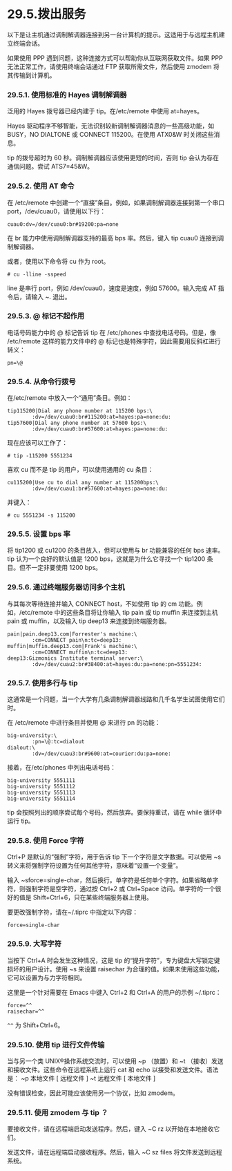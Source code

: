 # 29.5.拨出服务

以下是让主机通过调制解调器连接到另一台计算机的提示。这适用于与远程主机建立终端会话。

如果使用 PPP 遇到问题，这种连接方式可以帮助你从互联网获取文件。如果 PPP 无法正常工作，请使用终端会话通过 FTP 获取所需文件，然后使用 zmodem 将其传输到计算机。

### 29.5.1. 使用标准的 Hayes 调制解调器

泛用的 Hayes 拨号器已经内建于 tip。在/etc/remote 中使用 at=hayes。

Hayes 驱动程序不够智能，无法识别较新调制解调器消息的一些高级功能，如 BUSY，NO DIALTONE 或 CONNECT 115200。在使用 ATX0&W 时关闭这些消息。

tip 的拨号超时为 60 秒。调制解调器应该使用更短的时间，否则 tip 会认为存在通信问题。尝试 ATS7=45&W。

### 29.5.2. 使用 AT 命令

在 /etc/remote 中创建一个“直接”条目。例如，如果调制解调器连接到第一个串口 port，/dev/cuau0，请使用以下行：

```
cuau0:dv=/dev/cuau0:br#19200:pa=none
```

在 br 能力中使用调制解调器支持的最高 bps 率。然后，键入 tip cuau0 连接到调制解调器。

或者，使用以下命令将 cu 作为 root。

```
# cu -lline -sspeed
```

line 是串行 port，例如 /dev/cuau0，速度是速度，例如 57600。输入完成 AT 指令后，请输入 ~. 退出。

### 29.5.3. @ 标记不起作用

电话号码能力中的 @ 标记告诉 tip 在 /etc/phones 中查找电话号码。但是，像 /etc/remote 这样的能力文件中的 @ 标记也是特殊字符，因此需要用反斜杠进行转义：

```
pn=\@
```

### 29.5.4. 从命令行拨号

在/etc/remote 中放入一个“通用”条目。例如：

```
tip115200|Dial any phone number at 115200 bps:\
        :dv=/dev/cuau0:br#115200:at=hayes:pa=none:du:
tip57600|Dial any phone number at 57600 bps:\
        :dv=/dev/cuau0:br#57600:at=hayes:pa=none:du:
```

现在应该可以工作了：

```
# tip -115200 5551234
```

喜欢 cu 而不是 tip 的用户，可以使用通用的 cu 条目：

```
cu115200|Use cu to dial any number at 115200bps:\
        :dv=/dev/cuau1:br#57600:at=hayes:pa=none:du:
```

 并键入：

```
# cu 5551234 -s 115200
```

### 29.5.5. 设置 bps 率

将 tip1200 或 cu1200 的条目放入，但可以使用与 br 功能兼容的任何 bps 速率。tip 认为一个良好的默认值是 1200 bps，这就是为什么它寻找一个 tip1200 条目。但不一定非要使用 1200 bps。

### 29.5.6. 通过终端服务器访问多个主机

与其每次等待连接并输入 CONNECT host，不如使用 tip 的 cm 功能。例如，/etc/remote 中的这些条目将让你输入 tip pain 或 tip muffin 来连接到主机 pain 或 muffin，以及输入 tip deep13 来连接到终端服务器。

```
pain|pain.deep13.com|Forrester's machine:\
        :cm=CONNECT pain\n:tc=deep13:
muffin|muffin.deep13.com|Frank's machine:\
        :cm=CONNECT muffin\n:tc=deep13:
deep13:Gizmonics Institute terminal server:\
        :dv=/dev/cuau2:br#38400:at=hayes:du:pa=none:pn=5551234:
```

### 29.5.7. 使用多行与 tip

这通常是一个问题，当一个大学有几条调制解调器线路和几千名学生试图使用它们时。

在 /etc/remote 中进行条目并使用 @ 来进行 pn 的功能：

```
big-university:\
        :pn=\@:tc=dialout
dialout:\
        :dv=/dev/cuau3:br#9600:at=courier:du:pa=none:
```

接着，在/etc/phones 中列出电话号码：

```
big-university 5551111
big-university 5551112
big-university 5551113
big-university 5551114
```

tip 会按照列出的顺序尝试每个号码，然后放弃。要保持重试，请在 while 循环中运行 tip。

### 29.5.8. 使用 Force 字符

Ctrl+P 是默认的“强制”字符，用于告诉 tip 下一个字符是文字数据。可以使用 ~s 转义来将强制字符设置为任何其他字符，意味着“设置一个变量”。

输入 ~sforce=single-char，然后换行。单字符是任何单个字符。如果省略单字符，则强制字符是空字符，通过按 Ctrl+2 或 Ctrl+Space 访问。单字符的一个很好的值是 Shift+Ctrl+6，只在某些终端服务器上使用。

要更改强制字符，请在~/.tiprc 中指定以下内容：

```
force=single-char
```

### 29.5.9. 大写字符

当按下 Ctrl+A 时会发生这种情况，这是 tip 的“提升字符”，专为键盘大写锁定键损坏的用户设计。使用 ~s 来设置 raisechar 为合理的值。如果未使用这些功能，它可以设置为与力字符相同。

这里是一个针对需要在 Emacs 中键入 Ctrl+2 和 Ctrl+A 的用户的示例 ~/.tiprc：

```
force=^^
raisechar=^^
```

`^^` 为 Shift+Ctrl+6。

### 29.5.10. 使用 tip 进行文件传输

当与另一个类 UNIX®操作系统交流时，可以使用 ~p （放置）和 ~t （接收）发送和接收文件。这些命令在远程系统上运行 cat 和 echo 以接受和发送文件。语法是： ~p 本地文件 [ 远程文件 ] ~t 远程文件 [ 本地文件 ]

没有错误检查，因此可能应该使用另一个协议，比如 zmodem。

### 29.5.11. 使用 zmodem 与 tip ？

要接收文件，请在远程端启动发送程序。然后，键入 ~C rz 以开始在本地接收它们。

发送文件，请在远程端启动接收程序。然后，输入 ~C sz files 将文件发送到远程系统。

